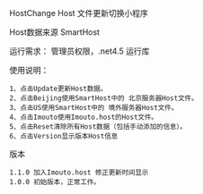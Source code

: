 ﻿HostChange Host 文件更新切换小程序

Host数据来源 SmartHost

运行需求： 管理员权限，.net4.5 运行库

使用说明： 

	1、点击Update更新Host数据。
	2、点击Beijing使用SmartHost中的 北京服务器Host文件。
	3、点击US使用SmartHost中的 境外服务器Host文件。
	4、点击Imouto使用Imouto.host的Host文件。
	5、点击Reset清除所有Host数据（包括手动添加的信息）。
	6、点击Version显示版本Host信息

版本

	1.1.0 加入Imouto.host 修正更新时间显示
	1.0.0 初始版本，正常工作。
